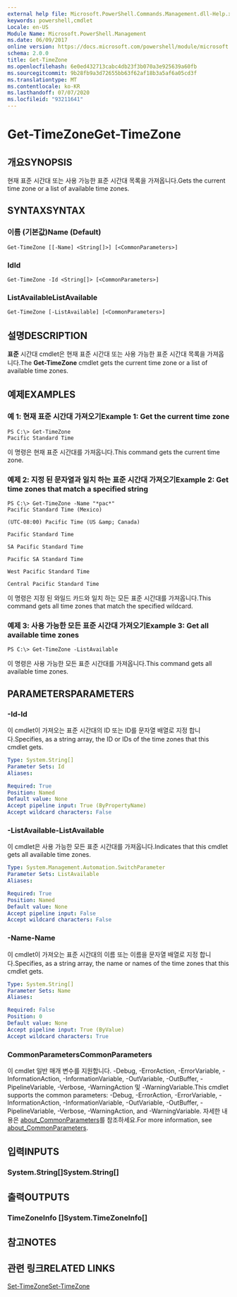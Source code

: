 ```yaml
---
external help file: Microsoft.PowerShell.Commands.Management.dll-Help.xml
keywords: powershell,cmdlet
Locale: en-US
Module Name: Microsoft.PowerShell.Management
ms.date: 06/09/2017
online version: https://docs.microsoft.com/powershell/module/microsoft.powershell.management/get-timezone?view=powershell-7.1&WT.mc_id=ps-gethelp
schema: 2.0.0
title: Get-TimeZone
ms.openlocfilehash: 6e0ed432713cabc4db23f3b070a3e925639a60fb
ms.sourcegitcommit: 9b28fb9a3d72655bb63f62af18b3a5af6a05cd3f
ms.translationtype: MT
ms.contentlocale: ko-KR
ms.lasthandoff: 07/07/2020
ms.locfileid: "93211641"
---
```

# <span data-ttu-id="9b9e4-103">Get-TimeZone</span><span class="sxs-lookup"><span data-stu-id="9b9e4-103">Get-TimeZone</span></span>

## <span data-ttu-id="9b9e4-104">개요</span><span class="sxs-lookup"><span data-stu-id="9b9e4-104">SYNOPSIS</span></span>
<span data-ttu-id="9b9e4-105">현재 표준 시간대 또는 사용 가능한 표준 시간대 목록을 가져옵니다.</span><span class="sxs-lookup"><span data-stu-id="9b9e4-105">Gets the current time zone or a list of available time zones.</span></span>

## <span data-ttu-id="9b9e4-106">SYNTAX</span><span class="sxs-lookup"><span data-stu-id="9b9e4-106">SYNTAX</span></span>

### <span data-ttu-id="9b9e4-107">이름 (기본값)</span><span class="sxs-lookup"><span data-stu-id="9b9e4-107">Name (Default)</span></span>

```
Get-TimeZone [[-Name] <String[]>] [<CommonParameters>]
```

### <span data-ttu-id="9b9e4-108">Id</span><span class="sxs-lookup"><span data-stu-id="9b9e4-108">Id</span></span>

```
Get-TimeZone -Id <String[]> [<CommonParameters>]
```

### <span data-ttu-id="9b9e4-109">ListAvailable</span><span class="sxs-lookup"><span data-stu-id="9b9e4-109">ListAvailable</span></span>

```
Get-TimeZone [-ListAvailable] [<CommonParameters>]
```

## <span data-ttu-id="9b9e4-110">설명</span><span class="sxs-lookup"><span data-stu-id="9b9e4-110">DESCRIPTION</span></span>

<span data-ttu-id="9b9e4-111">**표준** 시간대 cmdlet은 현재 표준 시간대 또는 사용 가능한 표준 시간대 목록을 가져옵니다.</span><span class="sxs-lookup"><span data-stu-id="9b9e4-111">The **Get-TimeZone** cmdlet gets the current time zone or a list of available time zones.</span></span>

## <span data-ttu-id="9b9e4-112">예제</span><span class="sxs-lookup"><span data-stu-id="9b9e4-112">EXAMPLES</span></span>

### <span data-ttu-id="9b9e4-113">예 1: 현재 표준 시간대 가져오기</span><span class="sxs-lookup"><span data-stu-id="9b9e4-113">Example 1: Get the current time zone</span></span>

```
PS C:\> Get-TimeZone
Pacific Standard Time
```

<span data-ttu-id="9b9e4-114">이 명령은 현재 표준 시간대를 가져옵니다.</span><span class="sxs-lookup"><span data-stu-id="9b9e4-114">This command gets the current time zone.</span></span>

### <span data-ttu-id="9b9e4-115">예제 2: 지정 된 문자열과 일치 하는 표준 시간대 가져오기</span><span class="sxs-lookup"><span data-stu-id="9b9e4-115">Example 2: Get time zones that match a specified string</span></span>

```
PS C:\> Get-TimeZone -Name "*pac*"
Pacific Standard Time (Mexico)

(UTC-08:00) Pacific Time (US &amp; Canada)

Pacific Standard Time

SA Pacific Standard Time

Pacific SA Standard Time

West Pacific Standard Time

Central Pacific Standard Time
```

<span data-ttu-id="9b9e4-116">이 명령은 지정 된 와일드 카드와 일치 하는 모든 표준 시간대를 가져옵니다.</span><span class="sxs-lookup"><span data-stu-id="9b9e4-116">This command gets all time zones that match the specified wildcard.</span></span>

### <span data-ttu-id="9b9e4-117">예제 3: 사용 가능한 모든 표준 시간대 가져오기</span><span class="sxs-lookup"><span data-stu-id="9b9e4-117">Example 3: Get all available time zones</span></span>

```
PS C:\> Get-TimeZone -ListAvailable
```

<span data-ttu-id="9b9e4-118">이 명령은 사용 가능한 모든 표준 시간대를 가져옵니다.</span><span class="sxs-lookup"><span data-stu-id="9b9e4-118">This command gets all available time zones.</span></span>

## <span data-ttu-id="9b9e4-119">PARAMETERS</span><span class="sxs-lookup"><span data-stu-id="9b9e4-119">PARAMETERS</span></span>

### <span data-ttu-id="9b9e4-120">-Id</span><span class="sxs-lookup"><span data-stu-id="9b9e4-120">-Id</span></span>

<span data-ttu-id="9b9e4-121">이 cmdlet이 가져오는 표준 시간대의 ID 또는 ID를 문자열 배열로 지정 합니다.</span><span class="sxs-lookup"><span data-stu-id="9b9e4-121">Specifies, as a string array, the ID or IDs of the time zones that this cmdlet gets.</span></span>

```yaml
Type: System.String[]
Parameter Sets: Id
Aliases:

Required: True
Position: Named
Default value: None
Accept pipeline input: True (ByPropertyName)
Accept wildcard characters: False
```

### <span data-ttu-id="9b9e4-122">-ListAvailable</span><span class="sxs-lookup"><span data-stu-id="9b9e4-122">-ListAvailable</span></span>

<span data-ttu-id="9b9e4-123">이 cmdlet은 사용 가능한 모든 표준 시간대를 가져옵니다.</span><span class="sxs-lookup"><span data-stu-id="9b9e4-123">Indicates that this cmdlet gets all available time zones.</span></span>

```yaml
Type: System.Management.Automation.SwitchParameter
Parameter Sets: ListAvailable
Aliases:

Required: True
Position: Named
Default value: None
Accept pipeline input: False
Accept wildcard characters: False
```

### <span data-ttu-id="9b9e4-124">-Name</span><span class="sxs-lookup"><span data-stu-id="9b9e4-124">-Name</span></span>

<span data-ttu-id="9b9e4-125">이 cmdlet이 가져오는 표준 시간대의 이름 또는 이름을 문자열 배열로 지정 합니다.</span><span class="sxs-lookup"><span data-stu-id="9b9e4-125">Specifies, as a string array, the name or names of the time zones that this cmdlet gets.</span></span>

```yaml
Type: System.String[]
Parameter Sets: Name
Aliases:

Required: False
Position: 0
Default value: None
Accept pipeline input: True (ByValue)
Accept wildcard characters: True
```

### <span data-ttu-id="9b9e4-126">CommonParameters</span><span class="sxs-lookup"><span data-stu-id="9b9e4-126">CommonParameters</span></span>

<span data-ttu-id="9b9e4-127">이 cmdlet 일반 매개 변수를 지원합니다. -Debug, -ErrorAction, -ErrorVariable, -InformationAction, -InformationVariable, -OutVariable, -OutBuffer, -PipelineVariable, -Verbose, -WarningAction 및 -WarningVariable.</span><span class="sxs-lookup"><span data-stu-id="9b9e4-127">This cmdlet supports the common parameters: -Debug, -ErrorAction, -ErrorVariable, -InformationAction, -InformationVariable, -OutVariable, -OutBuffer, -PipelineVariable, -Verbose, -WarningAction, and -WarningVariable.</span></span> <span data-ttu-id="9b9e4-128">자세한 내용은 [about_CommonParameters](https://go.microsoft.com/fwlink/?LinkID=113216)를 참조하세요.</span><span class="sxs-lookup"><span data-stu-id="9b9e4-128">For more information, see [about_CommonParameters](https://go.microsoft.com/fwlink/?LinkID=113216).</span></span>

## <span data-ttu-id="9b9e4-129">입력</span><span class="sxs-lookup"><span data-stu-id="9b9e4-129">INPUTS</span></span>

### <span data-ttu-id="9b9e4-130">System.String[]</span><span class="sxs-lookup"><span data-stu-id="9b9e4-130">System.String[]</span></span>

## <span data-ttu-id="9b9e4-131">출력</span><span class="sxs-lookup"><span data-stu-id="9b9e4-131">OUTPUTS</span></span>

### <span data-ttu-id="9b9e4-132">TimeZoneInfo []</span><span class="sxs-lookup"><span data-stu-id="9b9e4-132">System.TimeZoneInfo[]</span></span>

## <span data-ttu-id="9b9e4-133">참고</span><span class="sxs-lookup"><span data-stu-id="9b9e4-133">NOTES</span></span>

## <span data-ttu-id="9b9e4-134">관련 링크</span><span class="sxs-lookup"><span data-stu-id="9b9e4-134">RELATED LINKS</span></span>

[<span data-ttu-id="9b9e4-135">Set-TimeZone</span><span class="sxs-lookup"><span data-stu-id="9b9e4-135">Set-TimeZone</span></span>](Set-TimeZone.md)

